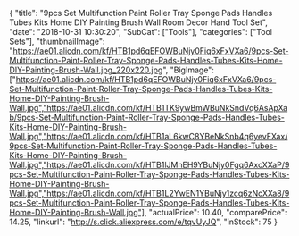 {
	"title": "9pcs Set Multifunction Paint Roller Tray Sponge Pads Handles Tubes Kits Home DIY Painting Brush Wall Room Decor Hand Tool Set",
	"date": "2018-10-31 10:30:20",
	"SubCat": ["Tools"],
	"categories": ["Tool Sets"],
	"thumbnailImage": "https://ae01.alicdn.com/kf/HTB1pd6qEFOWBuNjy0Fiq6xFxVXa6/9pcs-Set-Multifunction-Paint-Roller-Tray-Sponge-Pads-Handles-Tubes-Kits-Home-DIY-Painting-Brush-Wall.jpg_220x220.jpg",
	"BigImage": ["https://ae01.alicdn.com/kf/HTB1pd6qEFOWBuNjy0Fiq6xFxVXa6/9pcs-Set-Multifunction-Paint-Roller-Tray-Sponge-Pads-Handles-Tubes-Kits-Home-DIY-Painting-Brush-Wall.jpg","https://ae01.alicdn.com/kf/HTB1TK9ywBmWBuNkSndVq6AsApXab/9pcs-Set-Multifunction-Paint-Roller-Tray-Sponge-Pads-Handles-Tubes-Kits-Home-DIY-Painting-Brush-Wall.jpg","https://ae01.alicdn.com/kf/HTB1aL6kwC8YBeNkSnb4q6yevFXax/9pcs-Set-Multifunction-Paint-Roller-Tray-Sponge-Pads-Handles-Tubes-Kits-Home-DIY-Painting-Brush-Wall.jpg","https://ae01.alicdn.com/kf/HTB1lJMnEH9YBuNjy0Fgq6AxcXXaP/9pcs-Set-Multifunction-Paint-Roller-Tray-Sponge-Pads-Handles-Tubes-Kits-Home-DIY-Painting-Brush-Wall.jpg","https://ae01.alicdn.com/kf/HTB1L2YwEN1YBuNjy1zcq6zNcXXa8/9pcs-Set-Multifunction-Paint-Roller-Tray-Sponge-Pads-Handles-Tubes-Kits-Home-DIY-Painting-Brush-Wall.jpg"],
	"actualPrice": 10.40,
	"comparePrice": 14.25,
	"linkurl": "http://s.click.aliexpress.com/e/tqvUyJQ",
	"inStock": 75
}
